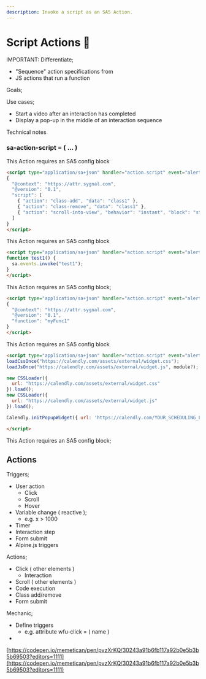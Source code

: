 ```yaml
---
description: Invoke a script as an SA5 Action.
---
```


# Script Actions 🧪

IMPORTANT: Differentiate;

* "Sequence" action specifications from
* JS actions that run a function&#x20;

Goals;





Use cases;&#x20;

* Start a video after an interaction has completed
* Display a pop-up in the middle of an interaction sequence&#x20;

Technical notes



### sa-action-script = ( ... ) &#x20;



This Action requires an SA5 config block

```html
<script type="application/sa+json" handler="action.script" event="alert1">
{
  "@context": "https://attr.sygnal.com",
  "@version": "0.1",
  "script": [
    { "action": "class-add", "data": "class1" }, 
    { "action": "class-remove", "data": "class1" },
    { "action": "scroll-into-view", "behavior": "instant", "block": "start" }      
  ]
}
</script>
```



This Action requires an SA5 config block

```html
<script type="application/sa+json" handler="action.script" event="alert1">
function test1() { 
  sa.events.invoke("test1"); 
}
</script> 
```

This Action requires an SA5 config block; &#x20;



```html
<script type="application/sa+json" handler="action.script" event="alert1">
{
  "@context": "https://attr.sygnal.com",
  "@version": "0.1",
  "function": "myFunc1"  
}
</script>
```



This Action requires an SA5 config block

```html
<script type="application/sa+json" handler="action.script" event="alert1">
loadCssOnce("https://calendly.com/assets/external/widget.css"); 
loadJsOnce("https://calendly.com/assets/external/widget.js", module?); 

new CSSLoader({
  url: "https://calendly.com/assets/external/widget.css"
}).load();
new CSSLoader({
  url: "https://calendly.com/assets/external/widget.js"
}).load();

Calendly.initPopupWidget({ url: 'https://calendly.com/YOUR_SCHEDULING_LINK' }); 

</script> 
```

This Action requires an SA5 config block; &#x20;







## Actions

Triggers;

* User action
  * Click
  * Scroll
  * Hover
* Variable change ( reactive );&#x20;
  * e.g. x > 1000
* Timer
* Interaction step&#x20;
* Form submit &#x20;
* Alpine.js triggers  &#x20;

Actions;&#x20;

* Click ( other elements )
  * Interaction&#x20;
* Scroll ( other elements )
* Code execution
* Class add/remove&#x20;
* Form submit



Mechanic;&#x20;

* Define triggers
  * e.g. attribute wfu-click = ( name ) &#x20;
*

















[https://codepen.io/memetican/pen/pvzXrKQ/30243a91b6fb117a92b0e5b3b5b69503?editors=1111](https://codepen.io/memetican/pen/pvzXrKQ/30243a91b6fb117a92b0e5b3b5b69503?editors=1111)
